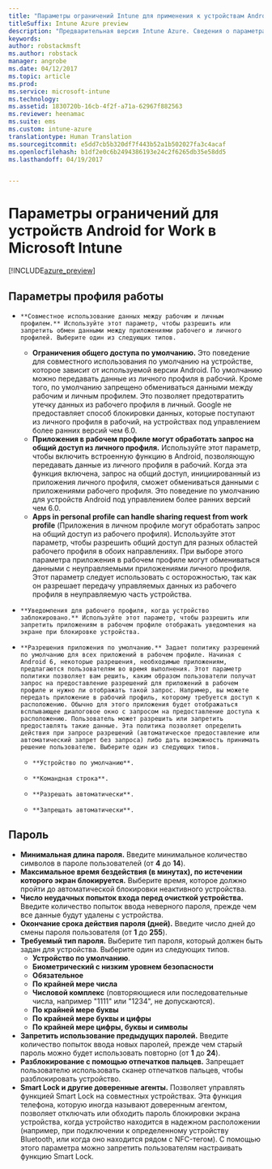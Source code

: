 ```yaml
---
title: "Параметры ограничений Intune для применения к устройствам Android for Work"
titleSuffix: Intune Azure preview
description: "Предварительная версия Intune Azure. Сведения о параметрах Intune, с помощью которых можно управлять параметрами и работой устройств Android for Work."
keywords: 
author: robstackmsft
ms.author: robstack
manager: angrobe
ms.date: 04/12/2017
ms.topic: article
ms.prod: 
ms.service: microsoft-intune
ms.technology: 
ms.assetid: 1830720b-16cb-4f2f-a71a-62967f882563
ms.reviewer: heenamac
ms.suite: ems
ms.custom: intune-azure
translationtype: Human Translation
ms.sourcegitcommit: e5dd7cb5b320df7f443b52a1b502027fa3c4acaf
ms.openlocfilehash: b1df2e0c6b2494386193e24c2f6265db35e58dd5
ms.lasthandoff: 04/19/2017


---
```


# <a name="android-for-work-device-restriction-settings-in-microsoft-intune"></a>Параметры ограничений для устройств Android for Work в Microsoft Intune

[!INCLUDE[azure_preview](../includes/azure_preview.md)]

## <a name="work-profile-settings"></a>Параметры профиля работы
-     **Совместное использование данных между рабочим и личным профилем.** Используйте этот параметр, чтобы разрешить или запретить обмен данными между приложениями рабочего и личного профилей. Выберите один из следующих типов. 
    - **Ограничения общего доступа по умолчанию.** Это поведение для совместного использования по умолчанию на устройстве, которое зависит от используемой версии Android. По умолчанию можно передавать данные из личного профиля в рабочий. Кроме того, по умолчанию запрещено обмениваться данными между рабочим и личным профилем. Это позволяет предотвратить утечку данных из рабочего профиля в личный. Google не предоставляет способ блокировки данных, которые поступают из личного профиля в рабочий, на устройствах под управлением более ранних версий чем 6.0.  
    - **Приложения в рабочем профиле могут обработать запрос на общий доступ из личного профиля.** Используйте этот параметр, чтобы включить встроенную функцию в Android, позволяющую передавать данные из личного профиля в рабочий. Когда эта функция включена, запрос на общий доступ, инициированный из приложения личного профиля, сможет обмениваться данными с приложениями рабочего профиля. Это поведение по умолчанию для устройств Android под управлением более ранних версий чем 6.0.
    - **Apps in personal profile can handle sharing request from work profile** (Приложения в личном профиле могут обработать запрос на общий доступ из рабочего профиля). Используйте этот параметр, чтобы разрешить общий доступ для разных областей рабочего профиля в обоих направлениях. При выборе этого параметра приложения в рабочем профиле могут обмениваться данными с неуправляемыми приложениями личного профиля.  Этот параметр следует использовать с осторожностью, так как он разрешает передачу управляемых данных из рабочего профиля в неуправляемую часть устройства.


-     **Уведомления для рабочего профиля, когда устройство заблокировано.** Используйте этот параметр, чтобы разрешить или запретить приложениям в рабочем профиле отображать уведомления на экране при блокировке устройства.
-     **Разрешения приложения по умолчанию.** Задает политику разрешений по умолчанию для всех приложений в рабочем профиле. Начиная с Android 6, некоторые разрешения, необходимые приложениям, предлагаются пользователям во время выполнения. Этот параметр политики позволяет вам решить, каким образом пользователи получат запрос на предоставление разрешений для приложений в рабочем профиле и нужно ли отображать такой запрос. Например, вы можете передать приложение в рабочий профиль, которому требуется доступ к расположению. Обычно для этого приложения будет отображаться всплывающее диалоговое окно с запросом на предоставление доступа к расположению. Пользователь может разрешить или запретить предоставлять такие данные. Эта политика позволяет определить действия при запросе разрешений (автоматическое предоставление или автоматический запрет без запроса) либо дать возможность принимать решение пользователю. Выберите один из следующих типов.
    -     **Устройство по умолчанию**.
    -     **Командная строка**.
    -     **Разрешать автоматически**.
    -     **Запрещать автоматически**.

## <a name="password"></a>Пароль

- **Минимальная длина пароля.** Введите минимальное количество символов в пароле пользователей (от **4** до **14**).
- **Максимальное время бездействия (в минутах), по истечении которого экран блокируется.** Выберите время, которое должно пройти до автоматической блокировки неактивного устройства.
- **Число неудачных попыток входа перед очисткой устройства.** Введите количество попыток ввода неверного пароля, прежде чем все данные будут удалены с устройства.
- **Окончание срока действия пароля (дней).** Введите число дней до смены пароля пользователя (от **1** до **255**).
- **Требуемый тип пароля.** Выберите тип пароля, который должен быть задан для устройства. Выберите один из следующих типов.
    - **Устройство по умолчанию**.
    - **Биометрический с низким уровнем безопасности**
    - **Обязательное**
    - **По крайней мере числа**
    - **Числовой комплекс** (повторяющиеся или последовательные числа, например "1111" или "1234", не допускаются).
    - **По крайней мере буквы**
    - **По крайней мере буквы и цифры**
    - **По крайней мере цифры, буквы и символы**
- **Запретить использование предыдущих паролей.** Введите количество попыток ввода новых паролей, прежде чем старый пароль можно будет использовать повторно (от **1** до **24**).
- **Разблокирование с помощью отпечатков пальцев.** Запрещает пользователю использовать сканер отпечатков пальцев, чтобы разблокировать устройство.
- **Smart Lock и другие доверенные агенты.** Позволяет управлять функцией Smart Lock на совместных устройствах. Эта функция телефона, которую иногда называют доверенным агентом, позволяет отключать или обходить пароль блокировки экрана устройства, когда устройство находится в надежном расположении (например, при подключении к определенному устройству Bluetooth, или когда оно находится рядом с NFC-тегом). С помощью этого параметра можно запретить пользователям настраивать функцию Smart Lock.


